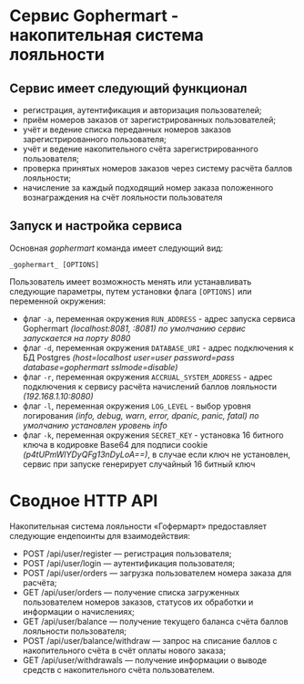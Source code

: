 # Cервис Gophermart - накопительная система лояльности

## Сервис имеет следующий функционал
- регистрация, аутентификация и авторизация пользователей;
- приём номеров заказов от зарегистрированных пользователей;
- учёт и ведение списка переданных номеров заказов зарегистрированного пользователя;
- учёт и ведение накопительного счёта зарегистрированного пользователя;
- проверка принятых номеров заказов через систему расчёта баллов лояльности;
- начисление за каждый подходящий номер заказа положенного вознаграждения на счёт лояльности пользователя

## Запуск и настройка сервиса
Основная _gophermart_ команда имеет следующий вид:

`_gophermart_ [OPTIONS]`

Пользователь имеет возможность менять или устанавливать следующие параметры, путем установки флага `[OPTIONS]` или переменной окружения:

- флаг `-a`, переменная окружения `RUN_ADDRESS` - адрес запуска сервиса Gophermart _(localhost:8081, :8081) по умолчанию сервис запускается на порту 8080_
- флаг `-d`, переменная окружения `DATABASE_URI` - адрес подключения к БД Postgres _(host=localhost user=user password=pass database=gophermart sslmode=disable)_
- флаг `-r`, переменная окружения `ACCRUAL_SYSTEM_ADDRESS` - адрес подключения к сервису расчёта начислений баллов лояльности _(192.168.1.10:8080)_
- флаг `-l`, переменная окружения `LOG_LEVEL` - выбор уровня логирования _(info, debug, warn, error, dpanic, panic, fatal) по умолчанию установлен уровень info_
- флаг `-k`, переменная окружения `SECRET_KEY` - установка 16 битного ключа в кодировке Base64 для подписи cookie _(p4tUPmWlYDyQFg13nDyLoA==)_, в случае если ключ не установлен, сервис при запуске генерирует случайный 16 битный ключ

# Сводное HTTP API
Накопительная система лояльности «Гофермарт» предоставляет следующие ендепоинты для взаимодействия:

- POST /api/user/register — регистрация пользователя;
- POST /api/user/login — аутентификация пользователя;
- POST /api/user/orders — загрузка пользователем номера заказа для расчёта;
- GET /api/user/orders — получение списка загруженных пользователем номеров заказов, статусов их обработки и информации о начислениях;
- GET /api/user/balance — получение текущего баланса счёта баллов лояльности пользователя;
- POST /api/user/balance/withdraw — запрос на списание баллов с накопительного счёта в счёт оплаты нового заказа;
- GET /api/user/withdrawals — получение информации о выводе средств с накопительного счёта пользователем.
